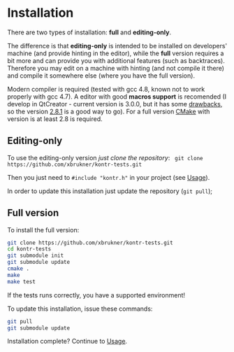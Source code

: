 # Installation

There are two types of installation: **full** and **editing-only**. 

The difference is that **editing-only** is intended to be installed on developers' machine (and provide hinting in the editor), while the **full** version requires a bit more and can provide you with additional features (such as backtraces). Therefore you may edit on a machine with hinting (and not compile it there) and compile it somewhere else (where you have the full version).

Modern compiler is required (tested with gcc 4.8, known not to work properly with gcc 4.7). A editor with good **macros support** is recomended (I develop in QtCreator - current version is 3.0.0, but it has some [drawbacks](https://bugreports.qt-project.org/browse/QTCREATORBUG-11243), so the version [2.8.1](http://download.qt-project.org/official_releases/qtcreator/2.8/2.8.1/) is a good way to go). For a full version [CMake](http://www.cmake.org/) with version is at least 2.8 is required.

## Editing-only

To use the editing-only version *just clone the repository*:
``` git clone https://github.com/xbrukner/kontr-tests.git```

Then you just need to ```#include "kontr.h"``` in your project (see [Usage](usage.md)).

In order to update this installation just update the repository (```git pull```);

## Full version

To install the full version:
```Bash
git clone https://github.com/xbrukner/kontr-tests.git
cd kontr-tests
git submodule init
git submodule update
cmake .
make
make test
```

If the tests runs correctly, you have a supported environment!

To update this installation, issue these commands:
```Bash
git pull
git submodule update
```

Installation complete? Continue to [Usage](usage.md).
